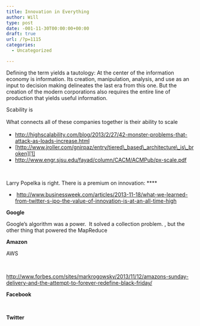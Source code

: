 ```yaml
---
title: Innovation in Everything
author: Will
type: post
date: -001-11-30T00:00:00+00:00
draft: true
url: /?p=1115
categories:
  - Uncategorized

---
```

Defining the term yields a tautology: At the center of the information economy is information. Its creation, manipulation, analysis, and use as an input to decision making delineates the last era from this one. But the creation of the modern corporations also requires the entire line of production that yields useful information.

Scability is

<span style="line-height: 1.6;">What connects all of these companies together is their ability to scale</span>

  * <http://highscalability.com/blog/2013/2/27/42-monster-problems-that-attack-as-loads-increase.html>
  * [http://www.jroller.com/gnirpaz/entry/tiered\_based\_architecture\_is\_broken][1]
  * <http://www.engr.sjsu.edu/fayad/column/CACM/ACMPub/px-scale.pdf>

&nbsp;

Larry Popelka is right. There is a premium on innovation: ****

  *  http://www.businessweek.com/articles/2013-11-18/what-we-learned-from-twitter-s-ipo-the-value-of-innovation-is-at-an-all-time-high

**Google**

Google&#8217;s algorithm was a power.  It solved a collection problem. , but the other thing that powered the MapReduce

**Amazon**

AWS

&nbsp;

<http://www.forbes.com/sites/markrogowsky/2013/11/12/amazons-sunday-delivery-and-the-attempt-to-forever-redefine-black-friday/>

**Facebook**

&nbsp;

**Twitter**

&nbsp;

 [1]: http://www.jroller.com/gnirpaz/entry/tiered_based_architecture_is_broken